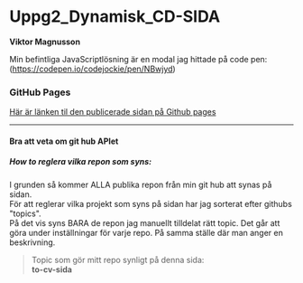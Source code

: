 # Uppg2_Dynamisk_CD-SIDA
**Viktor Magnusson**

Min befintliga JavaScriptlösning är en modal jag hittade på code pen: (https://codepen.io/codejockie/pen/NBwjyd)

### GitHub Pages
[Här är länken til den publicerade sidan på Github pages](https://viktorkuddis.github.io/Uppg2_Dynamisk_CV-SIDA/)

---

#### Bra att veta om git hub APIet
##### How to reglera vilka repon som syns:
I grunden så kommer ALLA publika repon från min git hub att synas på sidan.  
För att reglerar vilka projekt som syns på sidan har jag sorterat efter githubs "topics".  
På det vis syns BARA de repon jag manuellt tilldelat rätt topic. Det går att göra under inställningar för varje repo. På samma ställe där man anger en beskrivning.
> Topic som gör mitt repo synligt på denna sida:  
> **to-cv-sida**

